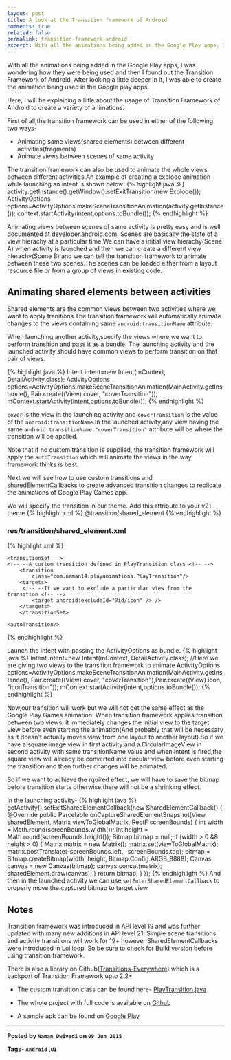 ```yaml
---
layout: post
title: A look at the Transition framework of Android
comments: true
related: false
permalink: transition-framework-android
excerpt: With all the animations being added in the Google Play apps, I was wondering how they were being used and then I found out the Transition Framework of Android. After looking a little deeper in it, I was able to create the animation being used in the Google play apps. Here, I will be explaining a liitle about the usage of Transition Framework of Android to create a variety of animations.
---
```

With all the animations being added in the Google Play apps, I was wondering how they were being used and then I found out the Transition Framework of Android. After looking a little deeper in it, I was able to create the animation being used in the Google play apps.

Here, I will be explaining a liitle about the usage of Transition Framework of Android to create a variety of animations.

First of all,the transition framework can be used in either of the following two ways-

* Animating same views(shared elements) between different activities(fragments)
* Animate views between scenes of same activity

The transition framework can also be used to animate the whole views  between different activities.An example of creating a explode animation while launching an intent is shown below:
{% highlight java %}
activity.getInstance().getWindow().setExitTransition(new Explode());
ActivityOptions options=ActivityOptions.makeSceneTransitionAnimation(activity.getInstance());
context.startActivity(intent,options.toBundle());
{% endhighlight %}

Animating views between scenes of same activity is pretty easy and is well documented at [developer.android.com](http://developer.android.com/training/transitions/index.html).
Scenes are basically the state of a view hierachy at a particular time.We can have a initial view hierachy(Scene A) when activity is launched and then we can create a different view hierachy(Scene B) and we can tell the transition framework to animate between these two scenes.The scenes can be loaded either from a layout resource file or from a group of views in existing code.


## Animating shared elements between activities

Shared elements are the common views between two activities where we want to apply tranitions.The transition framework will automatically animate changes to the views containing same `android:transitionName` attribute.

When launching another activity,specify the views where we want to  perform transition and pass it as a bundle. The launching activity and the launched activity should have common views to perform transition on that pair of views.

{% highlight java %}
 Intent intent=new Intent(mContext, DetailActivity.class);
 ActivityOptions options=ActivityOptions.makeSceneTransitionAnimation(MainActivity.getInstance(), Pair.create((View) cover, "coverTransition"));
mContext.startActivity(intent,options.toBundle());
{% endhighlight %}

`cover` is the view in the launching activity and `coverTransition` is the value of the `android:transitionName`.In the launched activity,any view having the same `android:transitionName:"coverTransition"` attribute will be where the transition will be applied.

Note that if no custom transition is supplied, the transition framework will apply the `autoTransition` which will animate the views in the way framework thinks is best.

Next we will see how to use custom transitions and sharedElementCallbacks to create advanced transition changes to replicate the animations of Google Play Games app.


We will specify the transition in our theme. Add this attribute to your v21 theme
{% highlight xml %}
<item name="android:windowSharedElementEnterTransition">@transition/shared_element</item>
{% endhighlight %}


### res/transition/shared_element.xml

{% highlight xml %}
<?xml version="1.0" encoding="utf-8"?>
<!-- --A set of transitions on two views performed together <!-- -->
<transitionSet
    xmlns:android="http://schemas.android.com/apk/res/android"
    android:transitionOrdering="together"
    android:duration="240">

    <transitionSet   >
    <!-- --A custom transition defined in PlayTransition class <!-- -->
        <transition
            class="com.naman14.playanimations.PlayTransition"/>
        <targets>
         <!-- --If we want to exclude a particular view from the transition <!-- -->
            <target android:excludeId="@id/icon" /> />
        </targets>
        </transitionSet>
<!-- --We have left this one upto transition Framework <!-- -->
    <autoTransition/>

</transitionSet>
{% endhighlight %}

Launch the intent with passing the ActivityOptions as bundle.
{% highlight java %}
 Intent intent=new Intent(mContext, DetailActivity.class);
 //Here we are giving two views to the transition framework to animate
 ActivityOptions options=ActivityOptions.makeSceneTransitionAnimation(MainActivity.getInstance(), Pair.create((View) cover, "coverTransition"),Pair.create((View) icon, "iconTransition"));
mContext.startActivity(intent,options.toBundle());
{% endhighlight %}

Now,our transition will work but we will not get the same effect as the Google Play Games animation. When transition framework applies transition between two views,
it immediately changes the initial view to the target view before even starting the animation(And probably that will be necessary as it doesn't actually moves view from one layout to another layout).So if we have a square image view in first activity and a CircularImageView in second activity with same transitionName value and when intent is fired,the square view will already be converted into circular view before even starting the transition and then further changes will be animated.

So if we want to achieve the rquired effect, we will have to save the bitmap before transition starts otherwise there will not be a shrinking effect.

In the launching activity-
{% highlight java %}
 getActivity().setExitSharedElementCallback(new SharedElementCallback() {
            @Override
            public Parcelable onCaptureSharedElementSnapshot(View sharedElement, Matrix viewToGlobalMatrix, RectF screenBounds) {
                int width = Math.round(screenBounds.width());
                int height = Math.round(screenBounds.height());
                Bitmap bitmap = null;
                if (width > 0 && height > 0) {
                    Matrix matrix = new Matrix();
                    matrix.set(viewToGlobalMatrix);
                    matrix.postTranslate(-screenBounds.left, -screenBounds.top);
                    bitmap = Bitmap.createBitmap(width, height, Bitmap.Config.ARGB_8888);
                    Canvas canvas = new Canvas(bitmap);
                    canvas.concat(matrix);
                    sharedElement.draw(canvas);
                }
                return bitmap;
            }
        });
   {% endhighlight %}
And then in the launched activity we can use `setEnterSharedElementCallback` to properly move the captured bitmap to target view.

## Notes

Transition framework was introduced in API level 19 and was further updated with many new additions in API level 21. Simple scene transitions and activity transitions will work for 19+ however SharedElementCallbacks were introduced in Lollipop. So be sure to check for Build version before using transition framework.

There is also a library on Github([Transitions-Everywhere](https://github.com/andkulikov/transitions-everywhere)) which is a backport of Transition Framework upto 2.2+

* The custom transition class can be found here- [PlayTransition.java](https://github.com/naman14/PlayAnimations/blob/master/app/src/main/java/com/naman14/playanimations/PlayTransition.java)

* The whole project with full code is available on [Github](https://github.com/naman14/PlayAnimations)

* A sample apk can be found on [Google Play](https://play.google.com/store/apps/details?id=com.naman14.playanimations&hl=en)

--------


**Posted by `Naman Dwivedi` on `09 Jun 2015`**

**Tags-   `Android`  ,`UI`**

